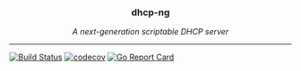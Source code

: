 <h3 align="center">dhcp-ng</h3>

<p align="center"><i>A next-generation scriptable DHCP server</i></p>
<hr>

[![Build Status](https://travis-ci.com/ppacher/dhcp-ng.svg?branch=master)](https://travis-ci.com/ppacher/dhcp-ng)
[![codecov](https://codecov.io/gh/ppacher/dhcp-ng/branch/master/graph/badge.svg)](https://codecov.io/gh/ppacher/dhcp-ng)
[![Go Report Card](https://goreportcard.com/badge/github.com/ppacher/dhcp-ng)](https://goreportcard.com/report/github.com/ppacher/dhcp-ng)


